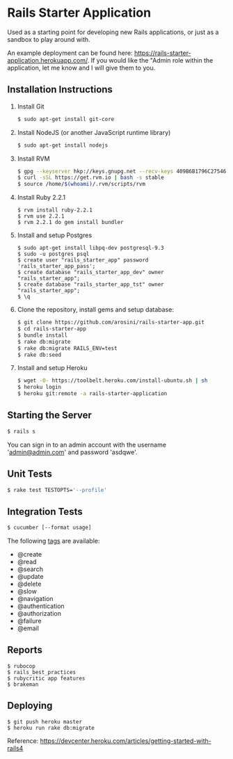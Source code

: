 # Rails Starter Application
Used as a starting point for developing new Rails applications, or just as a sandbox to play around with.

An example deployment can be found here: https://rails-starter-application.herokuapp.com/.
If you would like the "Admin role within the application, let me know and I will give them to you. 

## Installation Instructions

1. Install Git
    ```bash
    $ sudo apt-get install git-core
    ```

2. Install NodeJS (or another JavaScript runtime library)

    ```bash
    $ sudo apt-get install nodejs
    ```

3. Install RVM

    ```bash
    $ gpg --keyserver hkp://keys.gnupg.net --recv-keys 409B6B1796C275462A1703113804BB82D39DC0E3
    $ curl -sSL https://get.rvm.io | bash -s stable
    $ source /home/$(whoami)/.rvm/scripts/rvm
    ```

4. Install Ruby 2.2.1
    ```
    $ rvm install ruby-2.2.1
    $ rvm use 2.2.1
    $ rvm 2.2.1 do gem install bundler
    ```

5. Install and setup Postgres
    ```
    $ sudo apt-get install libpq-dev postgresql-9.3
    $ sudo -u postgres psql
    $ create user "rails_starter_app" password 'rails_starter_app_pass';
    $ create database "rails_starter_app_dev" owner "rails_starter_app";
    $ create database "rails_starter_app_tst" owner "rails_starter_app";
    $ \q
    ```

6. Clone the repository, install gems and setup database:

    ```bash
    $ git clone https://github.com/arosini/rails-starter-app.git
    $ cd rails-starter-app
    $ bundle install
    $ rake db:migrate
    $ rake db:migrate RAILS_ENV=test
    $ rake db:seed
    ```

7. Install and setup Heroku

    ```bash
    $ wget -O- https://toolbelt.heroku.com/install-ubuntu.sh | sh
    $ heroku login
    $ heroku git:remote -a rails-starter-application
    ```

## Starting the Server
```bash
$ rails s
```

You can sign in to an admin account with the username 'admin@admin.com' and password 'asdqwe'.

## Unit Tests
```bash
$ rake test TESTOPTS='--profile'
```
    
## Integration Tests
```bash
$ cucumber [--format usage]
```

The following [tags](https://github.com/cucumber/cucumber/wiki/Tags) are available:
  - @create
  - @read
  - @search
  - @update
  - @delete
  - @slow
  - @navigation
  - @authentication
  - @authorization
  - @failure
  - @email

## Reports
```
$ rubocop
$ rails_best_practices
$ rubycritic app features
$ brakeman
```

## Deploying
```
$ git push heroku master
$ heroku run rake db:migrate
```

Reference: https://devcenter.heroku.com/articles/getting-started-with-rails4
